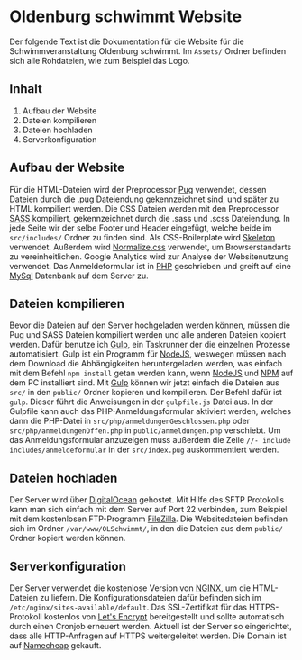 # Oldenburg schwimmt Website
Der folgende Text ist die Dokumentation für die Website für die Schwimmveranstaltung Oldenburg schwimmt. Im `Assets/` Ordner befinden sich alle Rohdateien, wie zum Beispiel das Logo. 
## Inhalt
1. Aufbau der Website
2. Dateien kompilieren
3. Dateien hochladen
4. Serverkonfiguration
## Aufbau der Website
Für die HTML-Dateien wird der Preprocessor [Pug](https://pugjs.org) verwendet, dessen Dateien durch die .pug Dateiendung gekennzeichnet sind, und später zu HTML kompiliert werden. Die CSS Dateien werden mit den Preprocessor [SASS](http://sass-lang.com/) kompiliert, gekennzeichnet durch die .sass und .scss Dateiendung. In jede Seite wir der selbe Footer und Header eingefügt, welche beide im `src/includes/` Ordner zu finden sind. Als CSS-Boilerplate wird [Skeleton](http://getskeleton.com/) verwendet. Außerdem wird [Normalize.css](https://necolas.github.io/normalize.css/) verwendet, um Browserstandarts zu vereinheitlichen. Google Analytics wird zur Analyse der Websitenutzung verwendet. Das Anmeldeformular ist in [PHP](https://secure.php.net/) geschrieben und greift auf eine [MySql](https://www.mysql.com/) Datenbank auf dem Server zu.
## Dateien kompilieren
Bevor die Dateien auf den Server hochgeladen werden können, müssen die Pug und SASS Dateien kompiliert werden und alle anderen Dateien kopiert werden. Dafür benutze ich [Gulp](http://gulpjs.com/), ein Taskrunner der die einzelnen Prozesse automatisiert. Gulp ist ein Programm für [NodeJS](https://nodejs.org/), weswegen müssen nach dem Download die Abhängigkeiten heruntergeladen werden, was einfach mit dem Befehl `npm install` getan werden kann, wenn [NodeJS](https://nodejs.org/) und [NPM](https://www.npmjs.com/) auf dem PC installiert sind. Mit [Gulp](http://gulpjs.com/) können wir jetzt einfach die Dateien aus `src/` in den `public/` Ordner kopieren und kompilieren. Der Befehl dafür ist `gulp`. Dieser führt die Anweisungen in der `gulpfile.js` Datei aus. In der Gulpfile kann auch das PHP-Anmeldungsformular aktiviert werden, welches dann die PHP-Datei in `src/php/anmeldungenGeschlossen.php` oder `src/php/anmeldungenOffen.php` in `public/anmeldungen.php` verschiebt. Um das Anmeldungsformular anzuzeigen muss außerdem die Zeile `//- include includes/anmeldeformular` in der `src/index.pug` auskommentiert werden.
## Dateien hochladen
Der Server wird über [DigitalOcean](https://www.digitalocean.com/) gehostet.
Mit Hilfe des SFTP Protokolls kann man sich einfach mit dem Server auf Port 22 verbinden, zum Beispiel mit dem kostenlosen FTP-Programm [FileZilla](https://filezilla-project.org/). Die Websitedateien befinden sich im Ordner `/var/www/OLSchwimmt/`, in den die Dateien aus dem `public/` Ordner kopiert werden können.
## Serverkonfiguration
Der Server verwendet die kostenlose Version von [NGINX](https://www.nginx.com/), um die HTML-Dateien zu liefern. Die Konfigurationsdateien dafür befinden sich im `/etc/nginx/sites-available/default`. Das SSL-Zertifikat für das HTTPS-Protokoll kostenlos von [Let's Encrypt](https://letsencrypt.org/) bereitgestellt und sollte automatisch durch einen Cronjob erneuert werden. Aktuell ist der Server so eingerichtet, dass alle HTTP-Anfragen auf HTTPS weitergeleitet werden. Die Domain ist auf [Namecheap](https://www.namecheap.com/) gekauft.